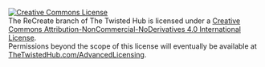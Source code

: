 <a rel="license" href="http://creativecommons.org/licenses/by-nc-nd/4.0/"><img alt="Creative Commons License" style="border-width:0" src="https://i.creativecommons.org/l/by-nc-nd/4.0/88x31.png" /></a><br /><span xmlns:dct="http://purl.org/dc/terms/" property="dct:title">The ReCreate branch of The Twisted Hub</span> is licensed under a <a rel="license" href="http://creativecommons.org/licenses/by-nc-nd/4.0/">Creative Commons Attribution-NonCommercial-NoDerivatives 4.0 International License</a>.<br />Permissions beyond the scope of this license will eventually be available at <a xmlns:cc="http://creativecommons.org/ns#" href="TheTwistedHub.com/AdvancedLicensing" rel="cc:morePermissions">TheTwistedHub.com/AdvancedLicensing</a>.